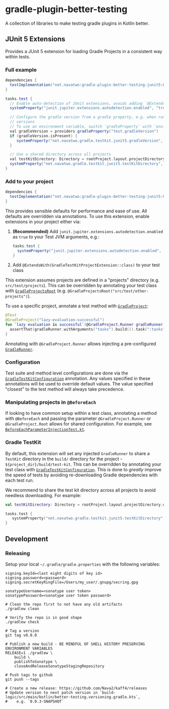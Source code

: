 # gradle-plugin-better-testing
A collection of libraries to make testing gradle plugins in Kotlin better.

## JUnit 5 Extensions

Provides a JUnit 5 extension for loading Gradle Projects in a consistent way within tests.


### Full example

```gradle
dependencies {
  testImplementation("net.navatwo:gradle-plugin-better-testing-junit5:0.0.5")
}

tasks.test {
  // Enable auto-detection of JUnit extensions, avoids adding `@ExtendsWith(...)` to every test.
  systemProperty("junit.jupiter.extensions.autodetection.enabled", "true")

  // Configure the gradle version from a gradle property, e.g. when running a test matrix across multiple gradle 
  // versions 
  // To use an environment variable, switch `gradleProperty` with `environmentVariable`.
  val gradleVersion = providers.gradleProperty("test.gradleVersion")
  if (gradleVersion.isPresent) {
     systemProperty("net.navatwo.gradle.testkit.junit5.gradleVersion", gradleVersion.get())
  }

  // Use a shared directory across all projects 
  val testKitDirectory: Directory = rootProject.layout.projectDirectory.dir(".gradle/testKit")
  systemProperty("net.navatwo.gradle.testkit.junit5.testKitDirectory", testKitDirectory.asFile.toString())
}
```

### Add to your project
```gradle
dependencies {
  testImplementation("net.navatwo:gradle-plugin-better-testing-junit5:0.0.5")
}
```

This provides sensible defaults for performance and ease of use. All defaults are overridden via annotations. To use
this extension, enable extensions in your project either via:
1. **(Recommended)** Add `junit.jupiter.extensions.autodetection.enabled` as `true` to your Test JVM arguments, e.g.:
     ```gradle
     tasks.test {
       systemProperty("junit.jupiter.extensions.autodetection.enabled", "true")
     }
     ```
2. Add `@ExtendsWith(GradleTestKitProjectExtension::class)` to your test class

This extension assumes projects are defined in a "projects" directory (e.g. `src/test/projects`). This can be
overridden by annotating your test class with [`GradleProjectsRoot`](gradle-plugin-better-testing-junit5/src/main/kotlin/net/navatwo/gradle/testkit/junit5/GradleProjectsRoot.kt)
(e.g. `@GradleProjectsRoot("src/test/other-projects")`).

To use a specific project, annotate a test method with [`GradleProject`](gradle-plugin-better-testing-junit5/src/main/kotlin/net/navatwo/gradle/testkit/junit5/GradleProject.kt):

```kotlin
@Test
@GradleProject("lazy-evaluation-successful")
fun `lazy evaluation is successful`(@GradleProject.Runner gradleRunner: GradleRunner) {
  assertThat(gradleRunner.withArguments("tasks").build()).task(":tasks").isSuccess()
}
```

Annotating with `@GradleProject.Runner` allows injecting a pre-configured [`GradleRunner`](https://docs.gradle.org/current/javadoc/org/gradle/testkit/runner/GradleRunner.html).

### Configuration

Test suite and method level configurations are done via the
[`GradleTestKitConfiguration`](gradle-plugin-better-testing-junit5/src/main/kotlin/net/navatwo/gradle/testkit/junit5/GradleTestKitConfiguration.kt)
annotation. Any values specified in these annotations will be used to override default values. The value specified 
"closest" to the test method will always take precedence.

### Manipulating projects in `@BeforeEach`

If looking to have common setup within a test class, annotating a method with `@BeforeEach` and passing the parameter
`@GradleProject.Runner` or `@GradleProject.Root` allows for shared configuration. For example, see 
[`BeforeEachParameterInjectionTest.kt`](gradle-plugin-better-testing-junit5/src/test/kotlin/net/navatwo/gradle/testkit/junit5/integration_test/BeforeEachParameterInjectionTest.kt).

### Gradle TestKit 

By default, this extension will set any injected `GradleRunner` to share a `TestKit` directory in the `build/`
directory for the project - `${project_dir}/build/test-kit`. This can be overridden by annotating your test class with
[`GradleTestKitConfiguration`](gradle-plugin-better-testing-junit5/src/main/kotlin/net/navatwo/gradle/testkit/junit5/GradleTestKitConfiguration.kt).
This is done to _greatly_ improve the speed of tests by avoiding re-downloading Gradle
dependencies with each test run.

We recommend to share the test kit directory across all projects to avoid needless downloading. For example:
```kotlin
val testKitDirectory: Directory = rootProject.layout.projectDirectory.dir(".gradle/testKit")

tasks.test {
   systemProperty("net.navatwo.gradle.testkit.junit5.testKitDirectory", testKitDirectory.asFile.toString())
}
```

## Development

### Releasing

Setup your local `~/.gradle/gradle.properties` with the following variables:

```
signing.keyId=<last eight digits of key id>
signing.password=<password>
signing.secretKeyRingFile=/Users/my_user/.gnupg/secring.gpg

sonatypeUsername=<sonatype user token>
sonatypePassword=<sonatype user token password>
```

```shell
# Clean the repo first to not have any old artifacts
./gradlew clean

# Verify the repo is in good shape
./gradlew check

# Tag a version
git tag v0.0.0

# Publish a new build - BE MINDFUL OF SHELL HISTORY PRESERVING ENVIRONMENT VARIABLES
RELEASE=1 ./gradlew \
    build \
    publishToSonatype \
    closeAndReleaseSonatypeStagingRepository

# Push tags to github
git push --tags

# Create a new release: https://github.com/Nava2/kaff4/releases
# Update version to next patch version in `build-logic/src/main/kotlin/better-testing.versioning.gradle.kts`,
#    e.g. `0.0.3-SNAPSHOT`
```

